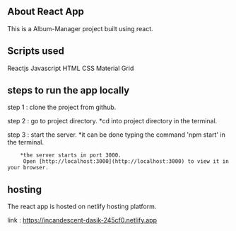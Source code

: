 ## About React App
This is a Album-Manager project built using react.

## Scripts used
Reactjs
Javascript
HTML
CSS
Material Grid

## steps to run the app locally
step 1 : clone the project from github.

step 2 : go to project directory. 
         *cd into project directory in the terminal.

step 3 : start the server. 
         *it can be done typing the command 'npm start' in the terminal.

        *the server starts in port 3000.
         Open [http://localhost:3000](http://localhost:3000) to view it in your browser.

## hosting
The react app is hosted on netlify hosting platform.

link : https://incandescent-dasik-245cf0.netlify.app
